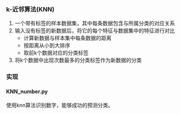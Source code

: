 ### k-近邻算法(KNN)
1. 一个带有标签的样本数据集，其中每条数据包含与所属分类的对应关系
2. 输入没有标签的新数据后，将它的每个特征与数据集中的特征进行对比
	* 计算新数据与样本集中每条数据的距离
	* 按距离从小到大排序
	* 取前k个数据对应的分类标签
3. 将k个数据中出现次数最多的分类标签作为新数据的分类

### 实现
#### KNN_number.py
使用knn算法识别数字，能够成功的预测分类。